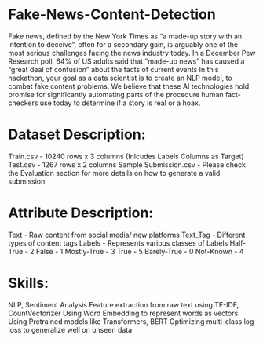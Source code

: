 # Fake-News-Content-Detection
Fake news, defined by the New York Times as “a made-up story with an intention to deceive”, often for a secondary gain, is arguably one of the most serious challenges facing the news industry today. In a December Pew Research poll, 64% of US adults said that “made-up news” has caused a “great deal of confusion” about the facts of current events  In this hackathon, your goal as a data scientist is to create an NLP model, to combat fake content problems. We believe that these AI technologies hold promise for significantly automating parts of the procedure human fact-checkers use today to determine if a story is real or a hoax.

# Dataset Description:

Train.csv - 10240 rows x 3 columns (Inlcudes Labels Columns as Target)
Test.csv - 1267 rows x 2 columns
Sample Submission.csv - Please check the Evaluation section for more details on how to generate a valid submission
 

# Attribute Description:

Text - Raw content from social media/ new platforms
Text_Tag - Different types of content tags
Labels - Represents various classes of Labels
Half-True - 2
False - 1
Mostly-True - 3
True - 5
Barely-True - 0
Not-Known - 4

# Skills:

NLP, Sentiment Analysis
Feature extraction from raw text using TF-IDF, CountVectorizer
Using Word Embedding to represent words as vectors
Using Pretrained models like Transformers, BERT
Optimizing multi-class log loss to generalize well on unseen data
